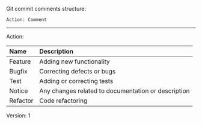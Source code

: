 Git commit comments structure:

`Action: Comment`

---

Action:

| **Name** | **Description** |
| :--- | :--- |
| Feature | Adding new functionality |
| Bugfix | Correcting defects or bugs |
| Test | Adding or correcting tests |
| Notice | Any changes related to documentation or description |
| Refactor | Code refactoring |

Version: 1